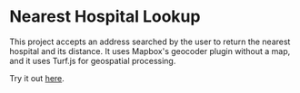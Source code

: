 # Nearest Hospital Lookup

This project accepts an address searched by the user to return the nearest hospital and its distance. It uses Mapbox's geocoder plugin without a map, and it uses Turf.js for geospatial processing.

Try it out [here](https://coxco96.github.io/nearest-hospital-lookup/).
